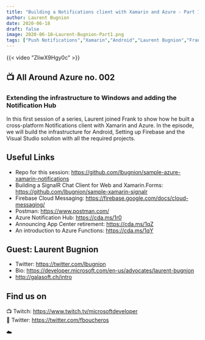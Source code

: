 ```yaml
---
title: "Building a Notifications client with Xamarin and Azure - Part 1"
author: Laurent Bugnion
date: 2020-06-18
draft: false
image: 2020-06-18–Laurent-Bugnion-Part1.png
tags: ["Push Notifications","Xamarin","Android","Laurent Bugnion","Frank Boucher"]
---
```


{{< video "ZliwX9Hgy0c" >}}

## 📺 All Around Azure no. 002

### Extending the infrastructure to Windows and adding the Notification Hub

In this first session of a series, Laurent joined Frank to show how he built a cross-platform Notifications client with Xamarin and Azure. In the episode, we will build the infrastructure for Android, Setting up Firebase and the Visual Studio solution with all the required projects.

## Useful Links

- Repo for this session: https://github.com/lbugnion/sample-azure-xamarin-notifications  
- Building a SignalR Chat Client for Web and Xamarin.Forms: https://github.com/lbugnion/sample-xamarin-signalr  
- Firebase Cloud Messaging: https://firebase.google.com/docs/cloud-messaging/  
- Postman: https://www.postman.com/   
- Azure Notification Hub: https://cda.ms/1r0 
- Announcing App Center retirement: https://cda.ms/1qZ  
- An introduction to Azure Functions: https://cda.ms/1qY 

## Guest: Laurent Bugnion

- Twitter: https://twitter.com/lbugnion 
- Bio: https://developer.microsoft.com/en-us/advocates/laurent-bugnion 
- http://galasoft.ch/intro 

## Find us on

📺 Twitch: https://www.twitch.tv/microsoftdeveloper  
🔗 Twitter: https://twitter.com/fboucheros   

☁️